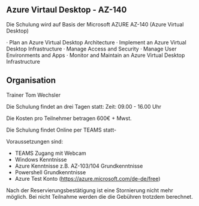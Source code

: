 ## Azure Virtaul Desktop - AZ-140

Die Schulung wird auf Basis der Microsoft AZURE AZ-140 (Azure Virtual Desktop)

·         Plan an Azure Virtual Desktop Architecture
·         Implement an Azure Virtual Desktop Infrastructure
·         Manage Access and Security
·         Manage User Environments and Apps
·         Monitor and Maintain an Azure Virtual Desktop Infrastructure

## Organisation
Trainer Tom Wechsler 

Die Schulung findet an drei Tagen statt:
Zeit: 09.00 - 16.00 Uhr

Die Kosten pro Teilnehmer betragen 600€ + Mwst. 

Die Schulung findet Online per TEAMS statt-

Voraussetzungen sind:
- TEAMS Zugang mit Webcam
- Windows Kenntnisse
- Azure Kenntnisse z.B. AZ-103/104 Grundkenntnisse
- Powershell Grundkenntnisse
- Azure Test Konto (https://azure.microsoft.com/de-de/free)

Nach der Reservierungsbestätigung ist eine Stornierung nicht mehr möglich. Bei nicht Teilnahme
werden die die Gebühren trotzdem berechnet.
